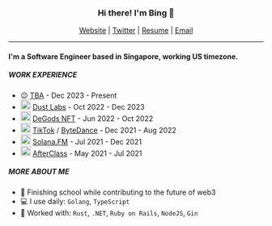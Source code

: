 <h3 align="center"> Hi there! I'm Bing 👋 </h3>
<p align="center">
  <a href="https://bingyuyap.com/">Website</a>
  |
  <a href="https://twitter.com/baddabingyu">Twitter</a>
  |
  <a href="https://github.com/bingyuyap/resume/blob/main/bingyu_yap_resume.pdf">Resume</a>
  | 
  <a href="mailto:bingyu.yap.21@gmail.com">Email</a>
  

</p>

---

#### I'm a Software Engineer based in Singapore, working US timezone.

##### WORK EXPERIENCE

-  :wink:  [TBA](https://www.youtube.com/watch?v=dQw4w9WgXcQ) - Dec 2023 - Present
- <img src="https://user-images.githubusercontent.com/62840970/212533784-d19ff712-d5fe-407d-8f7e-5e29c23ce4bd.png" width="20"/>  [Dust Labs](https://twitter.com/dust_labs) - Oct 2022 - Dec 2023
- <img src="https://user-images.githubusercontent.com/62840970/181315937-881f7ac3-aaf0-419a-bf5b-7adc58658524.png" width="20"/>  [DeGods NFT](https://www.degods.com/) - Jun 2022 - Oct 2022
- <img src="https://user-images.githubusercontent.com/62840970/181320060-56c64134-48d3-4126-967d-12e4a17299b4.png" width="20"/>  [TikTok](https://www.tiktok.com/) / [ByteDance](https://www.bytedance.com/en/) - Dec 2021 - Aug 2022
- <img src="https://user-images.githubusercontent.com/62840970/181498970-08436830-8670-45af-9466-b22f7765a938.png" width="20"/>  [Solana.FM](https://solana.fm/) - Jul 2021 - Dec 2021
- <img src="https://user-images.githubusercontent.com/62840970/181499487-7a6d4cbd-189d-41db-8bea-e398fd3e6322.png" width="20"/>  [AfterClass](https://www.afterclass.io/) - May 2021 - Jul 2021

##### MORE ABOUT ME
- :school_satchel: Finishing school while contributing to the future of web3
- :computer: I use daily: `Golang`, `TypeScript`
- :floppy_disk: Worked with: `Rust`, `.NET`, `Ruby on Rails`, `NodeJS`, `Gin`
